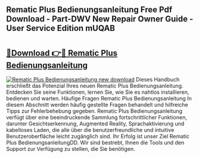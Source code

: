 ## Rematic Plus Bedienungsanleitung Free Pdf Download - Part-DWV New Repair Owner Guide - User Service Edition mUQAB

# <h2><a href="http://df1bfb7.blite.top/?on=Rematic+Plus+Bedienungsanleitung">🔗Download 👉🔴 Rematic Plus Bedienungsanleitung</a></h2>

[![Rematic Plus Bedienungsanleitung new download](https://i.imgur.com/lujVjoI.png)](http://df1bfb7.blite.top/?on=Rematic+Plus+Bedienungsanleitung)
Dieses Handbuch erschließt das Potenzial Ihres neuen Rematic Plus Bedienungsanleitung. Entdecken Sie seine Funktionen, lernen Sie, wie Sie es nahtlos installieren, bedienen und warten. Häufige Fragen Rematic Plus Bedienungsanleitung In diesem Abschnitt werden häufig gestellte Fragen behandelt und hilfreiche Tipps zur Fehlerbehebung gegeben. Rematic Plus Bedienungsanleitung verfügt über eine beeindruckende Sammlung fortschrittlicher Funktionen, darunter Gesichtserkennung, Augmented Reality, Sprachaktivierung und kabelloses Laden, die alle über die benutzerfreundliche und intuitive Benutzeroberfläche leicht zugänglich sind. Ihr Erfolg ist unser Ziel Rematic Plus BedienungsanleitungDD. Wir sind bestrebt, Ihnen die Tools und den Support zur Verfügung zu stellen, die Sie benötigen.
